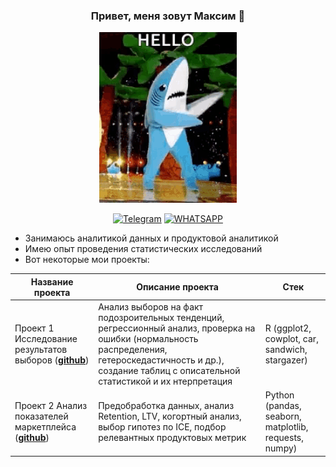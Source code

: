 ### <p align="center">  Привет, меня зовут Максим 🦈 </p>

<p align="center">
  <img src="https://github.com/simikden/simikden/blob/1354121460a287eba689e99df01c7f2507a619e1/shark-dance.gif"  alt="animated" />
</p>

<div align="center">

  <a href="">[![Telegram](https://img.shields.io/badge/-Telegram-27A7E7?style=for-the-badge&logo=telegram)](https://t.me/gizzaelli)</a>
  <a href="">[![WHATSAPP](https://img.shields.io/badge/-WHATSAPP-28D146?style=for-the-badge&logo=whatsapp&logoColor=FFFFFF)](https://wa.me/qr/3FK62VRVYNYTE1)</a>

</div>

* Занимаюсь аналитикой данных и продуктовой аналитикой
* Имею опыт проведения статистических исследований 
* Вот некоторые мои проекты:  

|Название проекта| Описание проекта| Стек|
|----------------|-----------------|-----|
|Проект 1  Исследование результатов выборов (__[github](https://github.com/simikden/electoral_project)__)|Анализ выборов на факт подозроительных тенденций, регрессионный анализ, проверка на ошибки (нормальность распределения, гетероскедастичность и др.), создание таблиц с описательной статистикой и их нтерпретация |R (ggplot2, cowplot, car, sandwich, stargazer)|
|Проект 2 Анализ показателей маркетплейса (__[github](https://github.com/simikden/product_project)__)|Предобработка данных, анализ Retention, LTV, когортный анализ, выбор гипотез по ICE, подбор релевантных продуктовых метрик |Python (pandas, seaborn, matplotlib, requests, numpy)|

